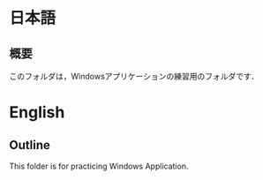 # 日本語
## 概要
このフォルダは，Windowsアプリケーションの練習用のフォルダです．

# English
## Outline
This folder is for practicing Windows Application.
